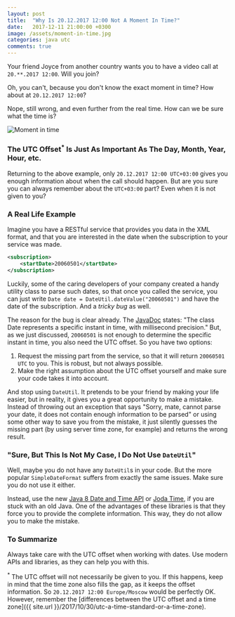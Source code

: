 ```yaml
---
layout: post
title:  "Why Is 20.12.2017 12:00 Not A Moment In Time?"
date:   2017-12-11 21:00:00 +0300
image: /assets/moment-in-time.jpg
categories: java utc
comments: true
---
```


Your friend Joyce from another country wants you to have a video call at `20.**.2017 12:00`. Will you join? 

Oh, you can't, because you don't know the exact moment in time? How about at `20.12.2017 12:00`? 

Nope, still wrong, and even further from the real time. How can we be sure what the time is?

<img alt="Moment in time" src="{{ site.url }}{{ page.image }}">

### The UTC Offset<sup>*</sup> Is Just As Important As The Day, Month, Year, Hour, etc.

Returning to the above example, only `20.12.2017 12:00 UTC+03:00` gives you enough information about when the call should happen. But are you sure you can always remember about the `UTC+03:00` part? Even when it is not given to you?

### A Real Life Example

Imagine you have a RESTful service that provides you data in the XML format, and that you are interested in the date when the subscription to your service was made.

```xml
<subscription>
    <startDate>20060501</startDate>
</subscription>
```

Luckily, some of the caring developers of your company created a handy utility class to parse such dates, so that once you called the service, you can just write `Date date = DateUtil.dateValue("20060501")` and have the date of the subscription. And a _tricky bug_ as well.

The reason for the bug is clear already. The [JavaDoc](https://docs.oracle.com/javase/6/docs/api/java/util/Date.html) states: "The class Date represents a specific instant in time, with millisecond precision." But, as we just discussed, `20060501` is not enough to determine the specific instant in time, you also need the UTC offset. So you have two options:

1. Request the missing part from the service, so that it will return `20060501 UTC` to you. This is robust, but not always possible.
2. Make the right assumption about the UTC offset yourself and make sure your code takes it into account.

And stop using `DateUtil`. It pretends to be your friend by making your life easier, but in reality, it gives you a great opportunity to make a mistake. Instead of throwing out an exception that says "Sorry, mate, cannot parse your date, it does not contain enough information to be parsed" or using some other way to save you from the mistake, it just silently guesses the missing part (by using server time zone, for example) and returns the wrong result.

### "Sure, But This Is Not My Case, I Do Not Use `DateUtil`" 

Well, maybe you do not have any `DateUtil`s in your code. But the more popular `SimpleDateFormat` suffers from exactly the same issues. Make sure you do not use it either.

Instead, use the new [Java 8 Date and Time API](http://www.oracle.com/technetwork/articles/java/jf14-date-time-2125367.html) or [Joda Time](http://www.joda.org/joda-time/), if you are stuck with an old Java. One of the advantages of these libraries is that they force you to provide the complete information. This way, they do not allow you to make the mistake.

### To Summarize

Always take care with the UTC offset when working with dates. Use modern APIs and libraries, as they can help you with this.

<sup>*</sup> The UTC offset will not necessarily be given to you. If this happens, keep in mind that the time zone also fills the gap, as it keeps the offset information. So `20.12.2017 12:00 Europe/Moscow` would be  perfectly OK. However, remember the [differences between the UTC offset and a time zone]({{ site.url }}/2017/10/30/utc-a-time-standard-or-a-time-zone). 
